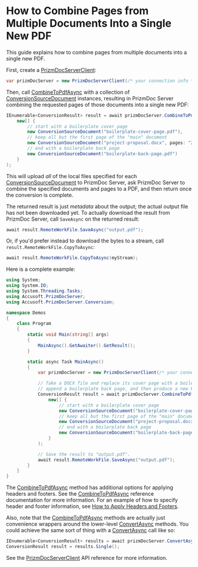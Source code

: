 # How to Combine Pages from Multiple Documents Into a Single New PDF

This guide explains how to combine pages from multiple documents into a single new PDF.

First, create a [PrizmDocServerClient]:

```csharp
var prizmDocServer = new PrizmDocServerClient(/* your connection info */);
```

Then, call [CombineToPdfAsync] with a collection of [ConversionSourceDocument] instances, resulting in PrizmDoc Server combining the requested pages of those documents into a single new PDF:

```csharp
IEnumerable<ConversionResult> result = await prizmDocServer.CombineToPdfAsync(
    new[] {
        // start with a boilerplate cover page
        new ConversionSourceDocument("boilerplate-cover-page.pdf"),
        // keep all but the first page of the "main" document
        new ConversionSourceDocument("project-proposal.docx", pages: "2-"),
        // end with a boilerplate back page
        new ConversionSourceDocument("boilerplate-back-page.pdf")
    }
);
```

This will upload _all_ of the local files specified for each [ConversionSourceDocument] to
PrizmDoc Server, ask PrizmDoc Server to combine the specified documents and
pages to a PDF, and then return once the conversion is complete.

The returned result is just _metadata_ about the output; the actual output file
has not been downloaded yet. To actually download the result from PrizmDoc
Server, call `SaveAsync` on the returned result:

```csharp
await result.RemoteWorkFile.SaveAsync("output.pdf");
```

Or, if you'd prefer instead to download the bytes to a stream, call
`result.RemoteWorkFile.CopyToAsync`:

```csharp
await result.RemoteWorkFile.CopyToAsync(myStream);
```

Here is a complete example:

```csharp
using System;
using System.IO;
using System.Threading.Tasks;
using Accusoft.PrizmDocServer;
using Accusoft.PrizmDocServer.Conversion;

namespace Demos
{
    class Program
    {
        static void Main(string[] args)
        {
            MainAsync().GetAwaiter().GetResult();
        }

        static async Task MainAsync()
        {
            var prizmDocServer = new PrizmDocServerClient(/* your connection info */);

            // Take a DOCX file and replace its cover page with a boilerplate cover,
            // append a boilerplate back page, and then produce a new PDF.
            ConversionResult result = await prizmDocServer.CombineToPdfAsync(
                new[] {
                    // start with a boilerplate cover page
                    new ConversionSourceDocument("boilerplate-cover-page.pdf"),
                    // keep all but the first page of the "main" document
                    new ConversionSourceDocument("project-proposal.docx", pages: "2-"),
                    // end with a boilerplate back page
                    new ConversionSourceDocument("boilerplate-back-page.pdf")
                }
            );

            // Save the result to "output.pdf".
            await result.RemoteWorkFile.SaveAsync("output.pdf");
        }
    }
}
```

The [CombineToPdfAsync] method has additional options for applying headers and
footers. See the [CombineToPdfAsync] reference documentation for more
information. For an example of how to specify header and footer information, see
[How to Apply Headers and Footers](headers-and-footers-pdf.md).

Also, note that the [CombineToPdfAsync] methods are actually just convenience
wrappers around the lower-level [ConvertAsync] methods. You could achieve the
same sort of thing with a [ConvertAsync] call like so:

```csharp
IEnumerable<ConversionResult> results = await prizmDocServer.ConvertAsync("project-proposal.docx", DestinationFileFormat.Pdf);
ConversionResult result = results.Single();
```

See the [PrizmDocServerClient] API reference for more information.

[PrizmDocServerClient]: xref:Accusoft.PrizmDocServer.PrizmDocServerClient
[ConversionSourceDocument]: xref:Accusoft.PrizmDocServer.Conversion.ConversionSourceDocument
[CombineToPdfAsync]: xref:Accusoft.PrizmDocServer.PrizmDocServerClient.CombineToPdfAsync(System.Collections.Generic.IEnumerable{Accusoft.PrizmDocServer.Conversion.ConversionSourceDocument},Accusoft.PrizmDocServer.Conversion.HeaderFooterOptions,Accusoft.PrizmDocServer.Conversion.HeaderFooterOptions)
[HeaderFooterOptions]: xref:Accusoft.PrizmDocServer.Conversion.HeaderFooterOptions
[ConvertAsync]: xref:Accusoft.PrizmDocServer.PrizmDocServerClient.ConvertAsync(System.Collections.Generic.IEnumerable{Accusoft.PrizmDocServer.Conversion.ConversionSourceDocument},Accusoft.PrizmDocServer.Conversion.DestinationOptions)
